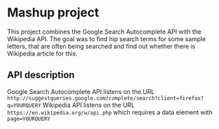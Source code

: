 # Mashup project

This project combines the Google Search Autocomplete API with the Wikipedia API. The goal was to find hip search terms for some sample letters, that are often being searched and find out whether there is Wikipedia article for this.

## API description
Google Search Autocomplete API listens on the URL `http://suggestqueries.google.com/complete/search?client=firefox?q=YOURQUERY`
Wikipedia API listens on the URL `https://en.wikipedia.org/w/api.php` which requires a data element with `page=YOURQUERY`

